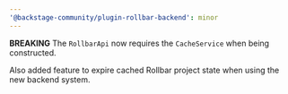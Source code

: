 ```yaml
---
'@backstage-community/plugin-rollbar-backend': minor
---
```


**BREAKING** The `RollbarApi` now requires the `CacheService` when being constructed.

Also added feature to expire cached Rollbar project state when using the new backend system.
